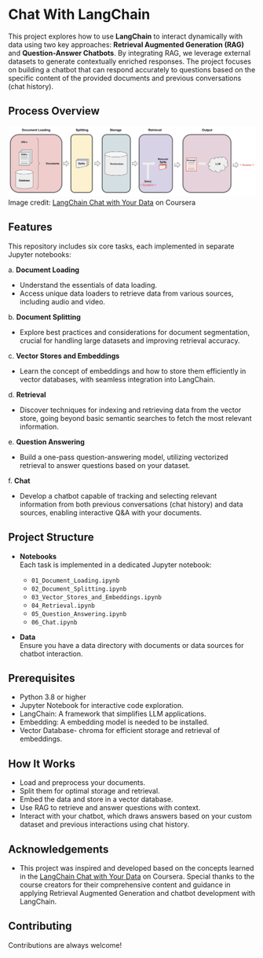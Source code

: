 # Chat With LangChain

This project explores how to use **LangChain** to interact dynamically with data using two key approaches: **Retrieval Augmented Generation (RAG)** and **Question-Answer Chatbots**. By integrating RAG, we leverage external datasets to generate contextually enriched responses. The project focuses on building a chatbot that can respond accurately to questions based on the specific content of the provided documents and previous conversations (chat history).

## Process Overview

![Process_Overview](https://github.com/SHETTY-DHIRAJ/Chat_With_LangChain/blob/main/Process_Overview.jpeg)
Image credit: [LangChain Chat with Your Data](https://www.coursera.org/projects/langchain-chat-with-your-data-project) on Coursera

## Features

This repository includes six core tasks, each implemented in separate Jupyter notebooks:

a. **Document Loading**  
   - Understand the essentials of data loading.
   - Access unique data loaders to retrieve data from various sources, including audio and video.

b. **Document Splitting**  
   - Explore best practices and considerations for document segmentation, crucial for handling large datasets and improving retrieval accuracy.

c. **Vector Stores and Embeddings**  
   - Learn the concept of embeddings and how to store them efficiently in vector databases, with seamless integration into LangChain.

d. **Retrieval**  
   - Discover techniques for indexing and retrieving data from the vector store, going beyond basic semantic searches to fetch the most relevant information.

e. **Question Answering**  
   - Build a one-pass question-answering model, utilizing vectorized retrieval to answer questions based on your dataset.

f. **Chat**  
   - Develop a chatbot capable of tracking and selecting relevant information from both previous conversations (chat history) and data sources, enabling interactive Q&A with your documents.
   
## Project Structure

- **Notebooks**  
  Each task is implemented in a dedicated Jupyter notebook:
  - `01_Document_Loading.ipynb`
  - `02_Document_Splitting.ipynb`
  - `03_Vector_Stores_and_Embeddings.ipynb`
  - `04_Retrieval.ipynb`
  - `05_Question_Answering.ipynb`
  - `06_Chat.ipynb`

- **Data**  
  Ensure you have a data directory with documents or data sources for chatbot interaction.


## Prerequisites

- Python 3.8 or higher
- Jupyter Notebook for interactive code exploration.
- LangChain: A framework that simplifies LLM applications.
- Embedding: A embedding model is needed to be installed.
- Vector Database- chroma for efficient storage and retrieval of embeddings.

## How It Works

- Load and preprocess your documents.
- Split them for optimal storage and retrieval.
- Embed the data and store in a vector database.
- Use RAG to retrieve and answer questions with context.
- Interact with your chatbot, which draws answers based on your custom dataset and previous interactions using chat history.
## Acknowledgements

 - This project was inspired and developed based on the concepts learned in the [LangChain Chat with Your Data](https://www.coursera.org/projects/langchain-chat-with-your-data-project) on Coursera. Special thanks to the course creators for their comprehensive content and guidance in applying Retrieval Augmented Generation and chatbot development with LangChain.


## Contributing

Contributions are always welcome!
